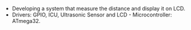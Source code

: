 - Developing a system that measure the distance and display it on LCD.
- Drivers: GPIO, ICU, Ultrasonic Sensor and LCD - Microcontroller: ATmega32.
